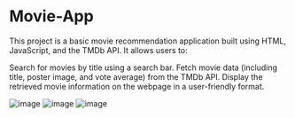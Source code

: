 # Movie-App


This project is a basic movie recommendation application built using HTML, JavaScript, and the TMDb API. It allows users to:

Search for movies by title using a search bar.
Fetch movie data (including title, poster image, and vote average) from the TMDb API.
Display the retrieved movie information on the webpage in a user-friendly format.

![image](https://github.com/SuriyaPradeep/Movie-App/assets/122858374/f9e4e14e-09f6-4902-adcc-b36afa0f59e0)
![image](https://github.com/SuriyaPradeep/Movie-App/assets/122858374/8e862cc6-a66b-4816-9515-b4075ee7815e)
![image](https://github.com/SuriyaPradeep/Movie-App/assets/122858374/3ed55f26-4c0a-4278-a3f3-d6d606b1df42)
